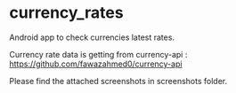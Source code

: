 # currency_rates
Android app to check currencies latest rates. 

Currency rate data is getting from currency-api :
https://github.com/fawazahmed0/currency-api


Please find the attached screenshots in screenshots folder.
